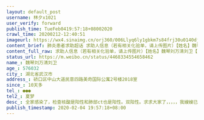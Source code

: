 ```yaml
---
layout: default_post
username: 林夕x1021
user_verify: forward
publish_time: TueFeb0419:57:18+08002020
crawl_time: 20200212-12:40:51
imageurl: https://wx4.sinaimg.cn/orj360/006Llyq6ly1gbkm7s84frj30u0140djb.jpg,https://wx1.sinaimg.cn/orj360/006Llyq6ly1gbkm7sk1x4j30ob177mzv.jpg,https://wx4.sinaimg.cn/orj360/006Llyq6ly1gbkm7st5pvj30u0140jwt.jpg,https://wx4.sinaimg.cn/orj360/006Llyq6ly1gbkm7t3mqoj30u0140tdy.jpg
content_brief: 肺炎患者求助超话 求助人信息（若有相关化验单，请上传图片）【姓名】魏琴 刘万清 刘卫【年龄】57     60     32【所在城市】湖北省武汉市【所在小区、社区】硚口区中山大道民意四路美奇国际公寓2号楼2018室【患病时间】10天多【联系方式】●●●【其他紧急联系人】夏梦【病情描述】 ...全文
content_full_raw: 求助人信息（若有相关化验单，请上传图片）【姓名】魏琴刘万清刘卫【年龄】576032【所在城市】湖北省武汉市【所在小区、社区】硚口区中山大道民意四路美奇国际公寓2号楼2018室【患病时间】10天多【联系方式】●●●【其他紧急联系人】夏梦【病情描述】全家感染了，检查核酸是阳性和肺部ct也是阳性。双阳性。求求大家了，，，，，我嫂嫂已将生命停在了武汉协和西院，我可怜、无助的哥哥、侄子还在那无人收治，，，，可怜的哥哥啊，，，谁能帮帮他，，，，救救他，，，，我跪求天下的好心的人们啊，，，救救他们吧，电话●●●刘万清●●●魏俊武汉
status_url: https://m.weibo.cn/status/4468334554658462
name_: 魏琴刘万清刘卫
age_: 576032
city_: 湖北省武汉市
address_: 硚口区中山大道民意四路美奇国际公寓2号楼2018室
since_: 10天多
tel_: ●●●
tel2_: 夏梦
desc_: 全家感染了，检查核酸是阳性和肺部ct也是阳性。双阳性。求求大家了，，，，，我嫂嫂已将生命停在了武汉协和西院，我可怜、无助的哥哥、侄子还在那无人收治，，，，可怜的哥哥啊，，，谁能帮帮他，，，，救救他，，，，我跪求天下的好心的人们啊，，，救救他们吧，电话●●●刘万清●●●魏俊武汉
publish_timestamp: 2020-02-04 19:57:18+08:00
---
```

